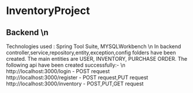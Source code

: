 # InventoryProject

## Backend \n
Technologies used : Spring Tool Suite, MYSQLWorkbench \n
In backend controller,service,repository,entity,exception,config folders have been created. The main entities are USER, INVENTORY, PURCHASE ORDER. The following api have been created successfully:- \n
http://localhost:3000/login - POST request <br>
http://localhost:3000/register - POST request,PUT request <br>
http://localhost:3000/inventory - POST,PUT,GET request <br>
